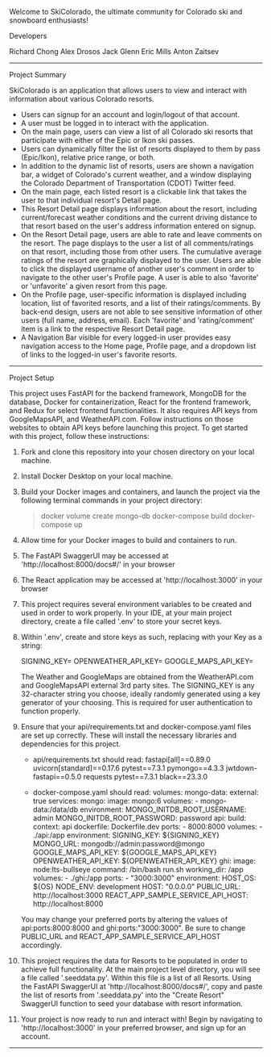 Welcome to SkiColorado, the ultimate community for Colorado ski and snowboard enthusiasts!


Developers

Richard Chong
Alex Drosos
Jack Glenn
Eric Mills
Anton Zaitsev

__________________________________________________________________________________________________________________________________

Project Summary

SkiColorado is an application that allows users to view and interact with information about various Colorado resorts.

- Users can signup for an account and login/logout of that account.
- A user must be logged in to interact with the application.
- On the main page, users can view a list of all Colorado ski resorts that participate with either of the Epic or Ikon ski passes.
- Users can dynamically filter the list of resorts displayed to them by pass (Epic/Ikon), relative price range, or both.
- In addition to the dynamic list of resorts, users are shown a navigation bar, a widget of Colorado's current weather, and a window displaying the Colorado Department of Transportation (CDOT) Twitter feed.
- On the main page, each listed resort is a clickable link that takes the user to that individual resort's Detail page.
- This Resort Detail page displays information about the resort, including current/forecast weather conditions and the current driving distance to that resort based on the user's address information entered on signup.
- On the Resort Detail page, users are able to rate and leave comments on the resort. The page displays to the user a list of all comments/ratings on that resort, including those from other users. The cumulative average ratings of the resort are graphically displayed to the user. Users are able to click the displayed username of another user's comment in order to navigate to the other user's Profile page. A user is able to also 'favorite' or 'unfavorite' a given resort from this page.
- On the Profile page, user-specific information is displayed including location, list of favorited resorts, and a list of their ratings/comments. By back-end design, users are not able to see sensitive information of other users (full name, address, email). Each 'favorite' and 'rating/comment' item is a link to the respective Resort Detail page.
- A Navigation Bar visible for every logged-in user provides easy navigation access to the Home page, Profile page, and a dropdown list of links to the logged-in user's favorite resorts.


__________________________________________________________________________________________________________________________________

Project Setup

This project uses FastAPI for the backend framework, MongoDB for the database, Docker for containerization, React for the frontend framework, and Redux for select frontend functionalities. It also requires API keys from GoogleMapsAPI, and WeatherAPI.com. Follow instructions on those websites to obtain API keys before launching this project. To get started with this project, follow these instructions:

1. Fork and clone this repository into your chosen directory on your local machine.

2. Install Docker Desktop on your local machine.

3. Build your Docker images and containers, and launch the project via the following terminal commands in your project directory:
    > docker volume create mongo-db
    > docker-compose build
    > docker-compose up

4. Allow time for your Docker images to build and containers to run.

5. The FastAPI SwaggerUI may be accessed at 'http://localhost:8000/docs#/' in your browser

6. The React application may be accessed at 'http://localhost:3000' in your browser

7. This project requires several environment variables to be created and used in order to work properly. In your IDE, at your main project directory, create a file called '.env' to store your secret keys.

8. Within '.env', create and store keys as such, replacing <yourkeyhere> with your Key as a string:

    SIGNING_KEY=<yourkeyhere>
    OPENWEATHER_API_KEY=<yourkeyhere>
    GOOGLE_MAPS_API_KEY=<yourkeyhere>

   The Weather and GoogleMaps are obtained from the WeatherAPI.com and GoogleMapsAPI external 3rd party sites. The SIGNING_KEY is any 32-character string you choose, ideally randomly generated using a key generator of your choosing. This is required for user authentication to function properly.

9. Ensure that your api/requirements.txt and docker-compose.yaml files are set up correctly. These will install the necessary libraries and dependencies for this project.

    - api/requirements.txt should read:
        fastapi[all]==0.89.0
        uvicorn[standard]==0.17.6
        pytest==7.3.1
        pymongo==4.3.3
        jwtdown-fastapi==0.5.0
        requests
        pytest==7.3.1
        black==23.3.0

    - docker-compose.yaml should read:
        volumes:
            mongo-data:
                external: true
        services:
        mongo:
            image: mongo:6
            volumes:
            - mongo-data:/data/db
            environment:
            MONGO_INITDB_ROOT_USERNAME: admin
            MONGO_INITDB_ROOT_PASSWORD: password
        api:
            build:
            context: api
            dockerfile: Dockerfile.dev
            ports:
            - 8000:8000
            volumes:
            - ./api:/app
            environment:
            SIGNING_KEY: ${SIGNING_KEY}
            MONGO_URL: mongodb://admin:password@mongo
            GOOGLE_MAPS_API_KEY: ${GOOGLE_MAPS_API_KEY}
            OPENWEATHER_API_KEY: ${OPENWEATHER_API_KEY}
        ghi:
            image: node:lts-bullseye
            command: /bin/bash run.sh
            working_dir: /app
            volumes:
            - ./ghi:/app
            ports:
            - "3000:3000"
            environment:
            HOST_OS: ${OS}
            NODE_ENV: development
            HOST: "0.0.0.0"
            PUBLIC_URL: http://localhost:3000
            REACT_APP_SAMPLE_SERVICE_API_HOST: http://localhost:8000

    You may change your preferred ports by altering the values of api:ports:8000:8000 and ghi:ports:"3000:3000". Be sure to change PUBLIC_URL and REACT_APP_SAMPLE_SERVICE_API_HOST accordingly.

10. This project requires the data for Resorts to be populated in order to achieve full functionality. At the main project level directory, you will see a file called '.seeddata.py'. Within this file is a list of all Resorts. Using the FastAPI SwaggerUI at 'http://localhost:8000/docs#/', copy and paste the list of resorts from '.seeddata.py' into the "Create Resort" SwaggerUI function to seed your database with resort information.

11. Your project is now ready to run and interact with! Begin by navigating to 'http://localhost:3000' in your preferred browser, and sign up for an account.
__________________________________________________________________________________________________________________________________
